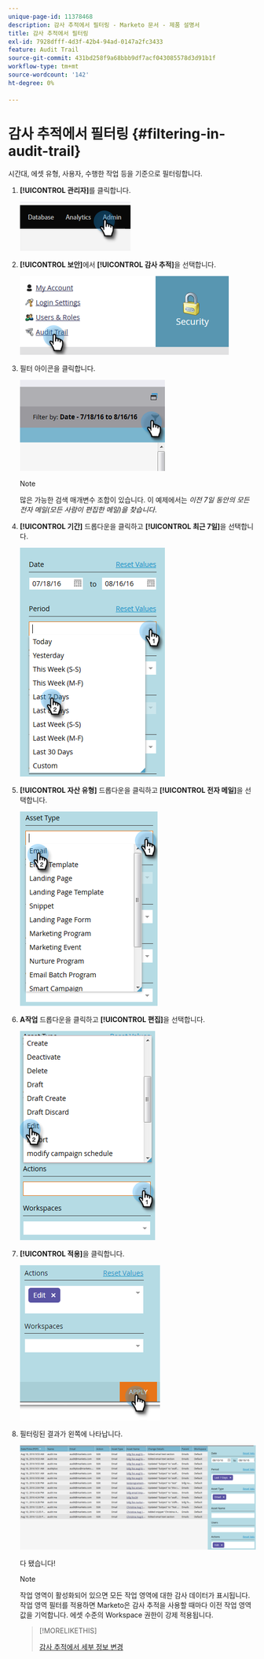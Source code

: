 ```yaml
---
unique-page-id: 11378468
description: 감사 추적에서 필터링 - Marketo 문서 - 제품 설명서
title: 감사 추적에서 필터링
exl-id: 7928dfff-4d3f-42b4-94ad-0147a2fc3433
feature: Audit Trail
source-git-commit: 431bd258f9a68bbb9df7acf043085578d3d91b1f
workflow-type: tm+mt
source-wordcount: '142'
ht-degree: 0%

---
```


# 감사 추적에서 필터링 {#filtering-in-audit-trail}

시간대, 에셋 유형, 사용자, 수행한 작업 등을 기준으로 필터링합니다.

1. **[!UICONTROL 관리자]**&#x200B;를 클릭합니다.

   ![](assets/filtering-in-audit-trail-1.png)

1. **[!UICONTROL 보안]**&#x200B;에서 **[!UICONTROL 감사 추적]**&#x200B;을 선택합니다.

   ![](assets/filtering-in-audit-trail-2.png)

1. 필터 아이콘을 클릭합니다.

   ![](assets/filtering-in-audit-trail-3.png)

   >[!NOTE]
   >
   >많은 가능한 검색 매개변수 조합이 있습니다. 이 예제에서는 _이전 7일 동안의 모든 전자 메일(모든 사람이 편집한 메일)을 찾습니다_.

1. **[!UICONTROL 기간]** 드롭다운을 클릭하고 **[!UICONTROL 최근 7일]**&#x200B;을 선택합니다.

   ![](assets/filtering-in-audit-trail-4.png)

1. **[!UICONTROL 자산 유형]** 드롭다운을 클릭하고 **[!UICONTROL 전자 메일]**&#x200B;을 선택합니다.

   ![](assets/filtering-in-audit-trail-5.png)

1. **A작업** 드롭다운을 클릭하고 **[!UICONTROL 편집]**&#x200B;을 선택합니다.

   ![](assets/filtering-in-audit-trail-6.png)

1. **[!UICONTROL 적용]**&#x200B;을 클릭합니다.

   ![](assets/filtering-in-audit-trail-7.png)

1. 필터링된 결과가 왼쪽에 나타납니다.

   ![](assets/filtering-in-audit-trail-8.png)

   다 됐습니다!

   >[!NOTE]
   >
   >작업 영역이 활성화되어 있으면 모든 작업 영역에 대한 감사 데이터가 표시됩니다. 작업 영역 필터를 적용하면 Marketo은 감사 추적을 사용할 때마다 이전 작업 영역 값을 기억합니다. 에셋 수준의 Workspace 권한이 강제 적용됩니다.

   >[!MORELIKETHIS]
   >
   >[감사 추적에서 세부 정보 변경](/help/marketo/product-docs/administration/audit-trail/change-details-in-audit-trail.md)
